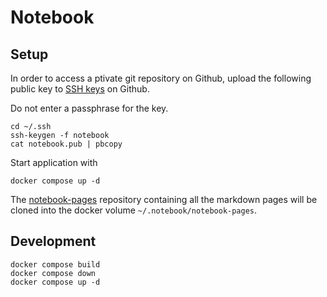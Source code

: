 # Notebook

## Setup
    
In order to access a ptivate git repository on Github, upload the following public key to [SSH keys](https://github.com/settings/keys) on Github.

Do not enter a passphrase for the key.

    cd ~/.ssh
    ssh-keygen -f notebook
    cat notebook.pub | pbcopy

Start application with

    docker compose up -d

The [notebook-pages](https://github.com/thomd/notebook-pages) repository containing all the markdown pages will be cloned into the docker volume
`~/.notebook/notebook-pages`.

## Development

    docker compose build
    docker compose down
    docker compose up -d
